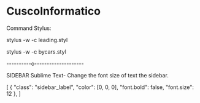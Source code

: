 # CuscoInformatico



Command Stylus: 

  stylus -w -c leading.styl
  
  stylus -w -c bycars.styl
  
  ----------o--------------------
  
 SIDEBAR Sublime Text- Change the font size of text the sidebar.
 
 [
    {
        "class": "sidebar_label",
        "color": [0, 0, 0],
        "font.bold": false,
        "font.size": 12
    },
]
